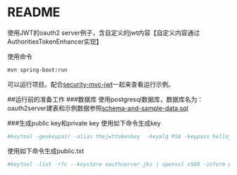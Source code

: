 README
===========================
使用JWT的oauth2 server例子，含自定义的jwt内容【自定义内容通过AuthoritiesTokenEnhancer实现】

使用命令
```Bash
mvn spring-boot:run
```
可以运行项目。配合[security-mvc-jwt](./security-mvc-jwt)一起来查看运行示例。

##运行前的准备工作
###数据库
使用postgresql数据库，数据库名为：oauth2server建表和示例数据参照[schema-and-sample-data.sql](schema-and-sample-data.sql)

###生成public key和private key
使用如下命令生成key
```Bash
#keytool -genkeypair -alias thejwttokenkey  -keyalg RSA -keypass hellojwttoken -keystore oauthserver.jks -storepass hellojwttoken
```
 
使用如下命令生成public.txt                 
```Bash
#keytool -list -rfc --keystore oauthserver.jks | openssl x509 -inform pem -pubkey
```


